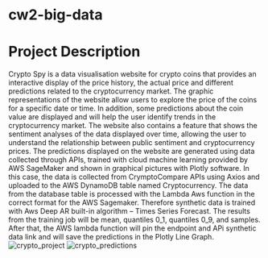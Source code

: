 # cw2-big-data
# Project Description
Crypto Spy is a data visualisation website for crypto coins that provides an interactive
display of the price history, the actual price and different predictions related to the
cryptocurrency market. The graphic representations of the website allow users to 
explore the price of the coins for a specific date or time. In addition, some predictions
about the coin value are displayed and will help the user identify trends in the 
cryptocurrency market. The website also contains a feature that shows the sentiment 
analyses of the data displayed over time, allowing the user to understand the 
relationship between public sentiment and cryptocurrency prices.
The predictions displayed on the website are generated using data collected through 
APIs, trained with cloud machine learning provided by AWS SageMaker and shown in 
graphical pictures with Plotly software. In this case, the data is collected from 
CrymptoCompare APIs using Axios and uploaded to the AWS DynamoDB table
named Cryptocurrency. The data from the database table is processed with the 
Lambda Aws function in the correct format for the AWS Sagemaker. Therefore 
synthetic data is trained with Aws Deep AR built-in algorithm – Times Series Forecast. 
The results from the training job will be mean, quantiles 0_1, quantiles 0_9, and 
samples. After that, the AWS lambda function will pin the endpoint and APi synthetic 
data link and will save the predictions in the Plotly Line Graph.
![crypto_project](https://github.com/claudiuib/cw2-big-data/assets/95749647/845ab803-f3b3-4a20-ad4c-289af52b7965)
![crypto_predictions](https://github.com/claudiuib/cw2-big-data/assets/95749647/8654c7fb-9941-4807-89e6-9245e75707e4)
